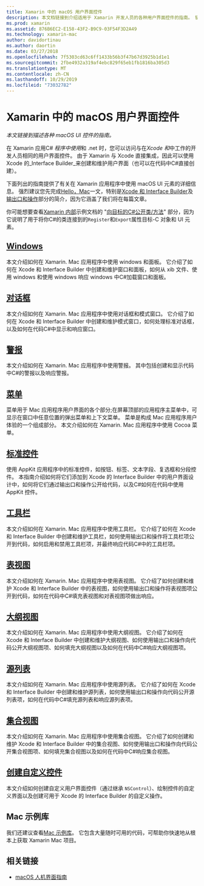 ```yaml
---
title: Xamarin 中的 macOS 用户界面控件
description: 本文档链接到介绍适用于 Xamarin 开发人员的各种用户界面控件的指南。 链接内容查看窗口、对话框、警报、菜单、工具栏、表视图、大纲视图等。
ms.prod: xamarin
ms.assetid: 876B6EC2-E158-43F2-B9C9-03F54F3D2A49
ms.technology: xamarin-mac
author: davidortinau
ms.author: daortin
ms.date: 03/27/2018
ms.openlocfilehash: 7f5303cd63c6ff1433b56b3f47b67d3925b1d1e1
ms.sourcegitcommit: 2fbe4932a319af4ebc829f65eb1fb1816ba305d3
ms.translationtype: MT
ms.contentlocale: zh-CN
ms.lasthandoff: 10/29/2019
ms.locfileid: "73032782"
---
```

# <a name="macos-user-interface-controls-in-xamarinmac"></a>Xamarin 中的 macOS 用户界面控件

_本文链接到描述各种 macOS UI 控件的指南。_

在 Xamarin 应用C# *程序中使用*和 .net 时，您可以访问与在*Xcode 和*中工作的开发人员相同的用户界面控件。 由于 Xamarin 与 Xcode 直接集成，因此可以使用 Xcode 的_Interface Builder_来创建和维护用户界面（也可以在代码中C#直接创建）。

下面列出的指南提供了有关在 Xamarin 应用程序中使用 macOS UI 元素的详细信息。 强烈建议您先完成[Hello，Mac](~/mac/get-started/hello-mac.md)一文，特别是[Xcode 和 Interface Builder](~/mac/get-started/hello-mac.md#introduction-to-xcode-and-interface-builder)及[输出口和操作](~/mac/get-started/hello-mac.md#outlets-and-actions)部分的简介，因为它涵盖了我们将在每篇文章。

你可能想要查看[Xamarin 内部](~/mac/internals/how-it-works.md)示例文档的 "[向目标的C#公开类/方法](~/mac/internals/how-it-works.md#exposing-c-classes--methods-to-objective-c)" 部分，因为它说明了用于将你C#的类连接到的`Register`和`Export`属性目标-C 对象和 UI 元素。

## <a name="windowsmacuser-interfacewindowmd"></a>[Windows](~/mac/user-interface/window.md)

本文介绍如何在 Xamarin. Mac 应用程序中使用 windows 和面板。 它介绍了如何在 Xcode 和 Interface Builder 中创建和维护窗口和面板，如何从 xib 文件、使用 windows 和使用 windows 响应 windows 中C#加载窗口和面板。

## <a name="dialogsmacuser-interfacedialogmd"></a>[对话框](~/mac/user-interface/dialog.md)

本文介绍如何在 Xamarin. Mac 应用程序中使用对话框和模式窗口。 它介绍了如何在 Xcode 和 Interface Builder 中创建和维护模式窗口，如何处理标准对话框，以及如何在代码C#中显示和响应窗口。

## <a name="alertsmacuser-interfacealertmd"></a>[警报](~/mac/user-interface/alert.md)

本文介绍如何在 Xamarin. Mac 应用程序中使用警报。 其中包括创建和显示代码中C#的警报以及响应警报。

## <a name="menusmacuser-interfacemenumd"></a>[菜单](~/mac/user-interface/menu.md)

菜单用于 Mac 应用程序用户界面的各个部分;在屏幕顶部的应用程序主菜单中，可显示在窗口中任意位置的弹出菜单和上下文菜单。 菜单是构成 Mac 应用程序用户体验的一个组成部分。 本文介绍如何在 Xamarin. Mac 应用程序中使用 Cocoa 菜单。

## <a name="standard-controlsmacuser-interfacestandard-controlsmd"></a>[标准控件](~/mac/user-interface/standard-controls.md)

使用 AppKit 应用程序中的标准控件，如按钮、标签、文本字段、复选框和分段控件。 本指南介绍如何将它们添加到 Xcode 的 Interface Builder 中的用户界面设计中，如何将它们通过输出口和操作公开给代码，以及C#如何在代码中使用 AppKit 控件。

## <a name="toolbarsmacuser-interfacetoolbarmd"></a>[工具栏](~/mac/user-interface/toolbar.md)

本文介绍如何在 Xamarin. Mac 应用程序中使用工具栏。 它介绍了如何在 Xcode 和 Interface Builder 中创建和维护工具栏，如何使用输出口和操作将工具栏项公开到代码，如何启用和禁用工具栏项，并最终响应代码C#中的工具栏项。

## <a name="table-viewsmacuser-interfacetable-viewmd"></a>[表视图](~/mac/user-interface/table-view.md)

本文介绍如何在 Xamarin. Mac 应用程序中使用表视图。 它介绍了如何创建和维护 Xcode 和 Interface Builder 中的表视图，如何使用输出口和操作将表视图项公开到代码，如何在代码中C#填充表视图和对表视图项做出响应。

## <a name="outline-viewsmacuser-interfaceoutline-viewmd"></a>[大纲视图](~/mac/user-interface/outline-view.md)

本文介绍如何在 Xamarin. Mac 应用程序中使用大纲视图。 它介绍了如何在 Xcode 和 Interface Builder 中创建和维护大纲视图、如何使用输出口和操作向代码公开大纲视图项、如何填充大纲视图以及如何在代码中C#响应大纲视图项。

## <a name="source-listsmacuser-interfacesource-listmd"></a>[源列表](~/mac/user-interface/source-list.md)

本文介绍如何在 Xamarin. Mac 应用程序中使用源列表。 它介绍了如何在 Xcode 和 Interface Builder 中创建和维护源列表，如何使用输出口和操作向代码公开源列表项，如何在代码中C#填充源列表和响应源列表项。

## <a name="collection-viewsmacuser-interfacecollection-viewmd"></a>[集合视图](~/mac/user-interface/collection-view.md)

本文介绍如何在 Xamarin. Mac 应用程序中使用集合视图。 它介绍了如何创建和维护 Xcode 和 Interface Builder 中的集合视图、如何使用输出口和操作向代码公开集合视图项、如何填充集合视图以及如何在代码中C#响应集合视图。

## <a name="creating-custom-controlsmacuser-interfacecustom-controlsmd"></a>[创建自定义控件](~/mac/user-interface/custom-controls.md)

本文介绍如何创建自定义用户界面控件（通过继承 `NSControl`）、绘制控件的自定义界面以及创建可用于 Xcode 的 Interface Builder 的自定义操作。

## <a name="mac-samples-gallery"></a>Mac 示例库

我们还建议查看[Mac 示例库](https://docs.microsoft.com/samples/browse/?products=xamarin&term=Xamarin.Mac)。 它包含大量随时可用的代码，可帮助你快速地从根本上获取 Xamarin Mac 项目。

## <a name="related-links"></a>相关链接

- [macOS 人机界面指南](https://developer.apple.com/macos/human-interface-guidelines/overview/themes/)
